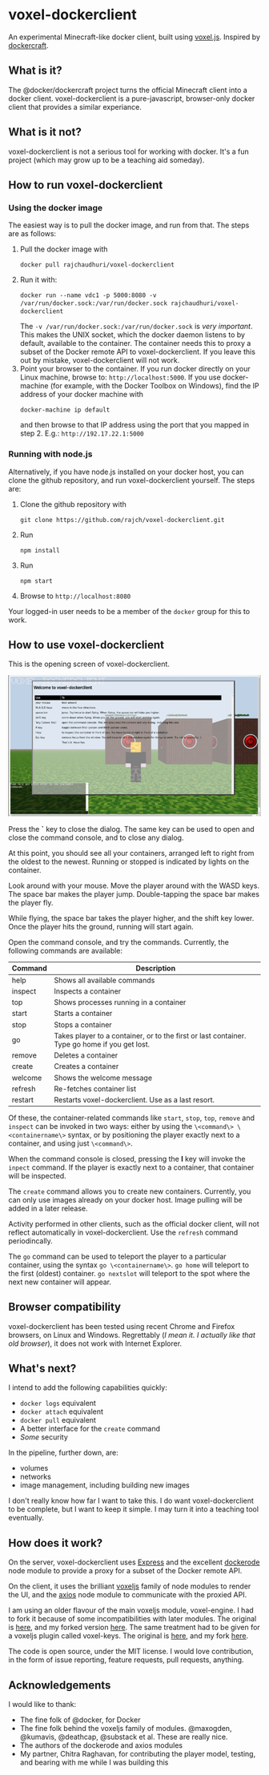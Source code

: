 # voxel-dockerclient
An experimental Minecraft-like docker client, built using [voxel.js](http://voxeljs.com/). Inspired by [dockercraft](https://github.com/docker/dockercraft).

## What is it?
The @docker/dockercraft project turns the official Minecraft client into a docker client. voxel-dockerclient is a pure-javascript, browser-only docker client that provides a similar experiance.

## What is it not?
voxel-dockerclient is not a serious tool for working with docker. It's a fun project (which may grow up to be a teaching aid someday).

## How to run voxel-dockerclient
### Using the docker image
The easiest way is to pull the docker image, and run from that. The steps are as follows:
1. Pull the docker image with
    ```
    docker pull rajchaudhuri/voxel-dockerclient
    ```
2. Run it with:
    ```
    docker run --name vdc1 -p 5000:8080 -v /var/run/docker.sock:/var/run/docker.sock rajchaudhuri/voxel-dockerclient
    ``` 
    The  `-v /var/run/docker.sock:/var/run/docker.sock` is *very important*. This makes the UNIX socket, which the docker daemon
    listens to by default, available to the container. The container needs this to proxy a subset of the Docker remote API to 
    voxel-dockerclient. If you leave this out by mistake, voxel-dockerclient will not work.
3. Point your browser to the container. If you run docker directly on your Linux machine, browse to: `http://localhost:5000`.
    If you use docker-machine (for example, with the Docker Toolbox on Windows), find the IP address of your docker machine with
    ```
    docker-machine ip default
    ```
    and then browse to that IP address using the port that you mapped in step 2. E.g.:
    `http://192.17.22.1:5000`

### Running with node.js
Alternatively, if you have node.js installed on your docker host, you can clone the github repository, and run voxel-dockerclient yourself. The steps are:
1. Clone the github repository with
    ```
    git clone https://github.com/rajch/voxel-dockerclient.git
    ```
2. Run
    ```
    npm install
    ```
3. Run
    ```
    npm start
    ```
4. Browse to `http://localhost:8080`

Your logged-in user needs to be a member of the `docker` group for this to work.

## How to use voxel-dockerclient
This is the opening screen of voxel-dockerclient.

![Opening screen](https://raw.githubusercontent.com/rajch/voxel-dockerclient/master/docs/img/openingscreen.png)

Press the **\`** key to close the dialog. The same key can be used to open and close the command console, and to close any dialog.

At this point, you should see all your containers, arranged left to right from the oldest to the newest. Running or stopped is indicated by lights on the container.

Look around with your mouse. Move the player around with the WASD keys. The space bar makes the player jump. Double-tapping the space bar makes the player fly.

While flying, the space bar takes the player higher, and the shift key lower. Once the player hits the ground, running will start again.

Open the command console, and try the commands. Currently, the following commands are available:
    <table><thead><tr><th>Command</th><th>Description</th></tr></thead><tbody><tr><td>help</td><td>Shows all available commands</td></tr><tr><td>inspect</td><td>Inspects a container</td></tr><tr><td>top</td><td>Shows processes running in a container</td></tr><tr><td>start</td><td>Starts a container</td></tr><tr><td>stop</td><td>Stops a container</td></tr><tr><td>go</td><td>Takes player to a container, or to the first or last container. Type go home if you get lost.</td></tr><tr><td>remove</td><td>Deletes a container</td></tr><tr><td>create</td><td>Creates a container</td></tr><tr><td>welcome</td><td>Shows the welcome message</td></tr><tr><td>refresh</td><td>Re-fetches container list</td></tr><tr><td>restart</td><td>Restarts voxel-dockerclient. Use as a last resort.</td></tr></tbody></table>

Of these, the container-related commands like `start`, `stop`, `top`, `remove` and `inspect` can be invoked in two ways: either by using the `\<command\> \<containername\>` syntax, or by positioning the player exactly next to a container, and using just `\<command\>`.

When the command console is closed, pressing the **I** key will invoke the `inpect` command. If the player is exactly next to a container, that container will be inspected.

The `create` command allows you to create new containers. Currently, you can only use images already on your docker host. Image pulling will be added in a later release.

Activity performed in other clients, such as the official docker client, will not reflect automatically in voxel-dockerclient. Use the `refresh` command periodincally.

The `go` command can be used to teleport the player to a particular container, using the syntax `go \<containername\>`. `go home` will teleport to the first (oldest) container. `go nextslot` will teleport to the spot where the next new container will appear. 

## Browser compatibility
voxel-dockerclient has been tested using recent Chrome and Firefox browsers, on Linux and Windows. Regrettably (*I mean it. I actually like that old browser*), it does not work with Internet Explorer.

## What's next?
I intend to add the following capabilities quickly:
* `docker logs` equivalent
* `docker attach` equivalent
* `docker pull` equivalent
* A better interface for the `create` command
* *Some* security

In the pipeline, further down, are:
* volumes
* networks
* image management, including building new images

I don't really know how far I want to take this. I do want voxel-dockerclient to be complete, but I want to keep it simple. I may turn it into a teaching tool eventually.

## How does it work?
On the server, voxel-dockerclient uses [Express](http://expressjs.com/) and the excellent [dockerode](https://github.com/apocas/dockerode) node module to provide a proxy for a subset of the Docker remote API.

On the client, it uses the brilliant [voxeljs](http://voxeljs.com/) family of node modules to render the UI, and the [axios](https://github.com/mzabriskie/axios) node module to communicate with the proxied API.

I am using an older flavour of the main voxeljs module, voxel-engine. I had to fork it because of some incompatibilities with later modules. The original is [here](https://github.com/maxogden/voxel-engine), and my forked version [here](https://github.com/rajch/voxel-engine).
The same treatment had to be given for a voxeljs plugin called voxel-keys. The original is [here](https://github.com/voxel/voxel-keys), and my fork [here](https://github.com/rajch/voxel-keys).

The code is open source, under the MIT license. I would love contribution, in the form of issue reporting, feature requests, pull requests, anything. 

## Acknowledgements
I would like to thank:
* The fine folk of @docker, for Docker
* The fine folk behind the voxeljs family of modules. @maxogden, @kumavis, @deathcap, @substack et al. These are really nice.
* The authors of the dockerode and axios modules
* My partner, Chitra Raghavan, for contributing the player model, testing, and bearing with me while I was building this